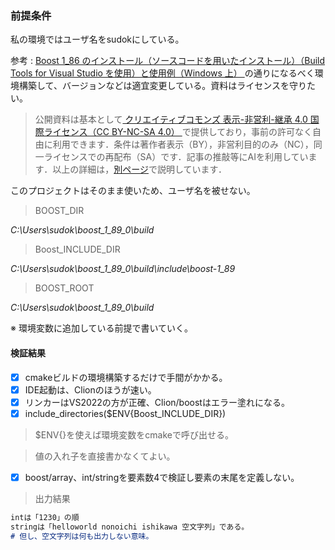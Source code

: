 ### 前提条件

私の環境ではユーザ名をsudokにしている。

参考 : [Boost 1_86 のインストール（ソースコードを用いたインストール）（Build Tools for Visual Studio を使用）と使用例（Windows 上）  ](https://www.kkaneko.jp/tools/win/boost.html)の通りになるべく環境構築して、バージョンなどは適宜変更している。資料はライセンスを守りたい。

> 公開資料は基本として[ クリエイティブコモンズ 表示-非営利-継承 4.0 国際ライセンス（CC BY-NC-SA 4.0） ](https://creativecommons.org/licenses/by-nc-sa/4.0/deed.ja) で提供しており，事前の許可なく自由に利用できます．条件は著作者表示（BY），非営利目的のみ（NC），同一ライセンスでの再配布（SA）です．記事の推敲等にAIを利用しています．以上の詳細は，[別ページ](https://www.kkaneko.jp/info/usage-j.html#cc)で説明しています．

このプロジェクトはそのまま使いため、ユーザ名を被せない。

> BOOST_DIR

_C:\Users\sudok\boost_1_89_0\build_

> Boost_INCLUDE_DIR

_C:\Users\sudok\boost_1_89_0\build\include\boost-1_89_

> BOOST_ROOT

_C:\Users\sudok\boost_1_89_0\build_

※ 環境変数に追加している前提で書いていく。

#### 検証結果

- [x] cmakeビルドの環境構築するだけで手間がかかる。
- [x] IDE起動は、Clionのほうが速い。
- [x] リンカーはVS2022の方が正確、Clion/boostはエラー塗れになる。
- [x] include_directories($ENV{Boost_INCLUDE_DIR})

> $ENV{}を使えば環境変数をcmakeで呼び出せる。

> 値の入れ子を直接書かなくてよい。

- [x] boost/array、int/stringを要素数4で検証し要素の末尾を定義しない。

> 出力結果

```markdown
intは「1230」の順
stringは「helloworld nonoichi ishikawa 空文字列」である。
# 但し、空文字列は何も出力しない意味。
```
